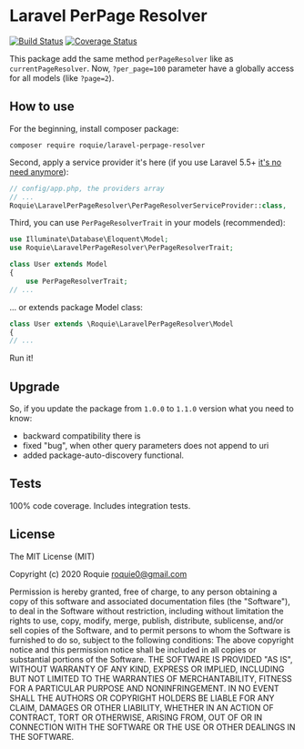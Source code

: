 Laravel PerPage Resolver
========================

[![Build Status](https://travis-ci.org/roquie/laravel-perpage-resolver.svg?branch=master)](https://travis-ci.org/roquie/laravel-perpage-resolver)
[![Coverage Status](https://coveralls.io/repos/github/roquie/laravel-perpage-resolver/badge.svg?branch=master)](https://coveralls.io/github/roquie/laravel-perpage-resolver?branch=master)

This package add the same method `perPageResolver` like as `currentPageResolver`. Now,
`?per_page=100` parameter have a globally access for all models (like `?page=2`).

## How to use

For the beginning, install composer package:
```
composer require roquie/laravel-perpage-resolver
```

Second, apply a service provider it's here (if you use Laravel 5.5+ [it's no need anymore](https://laravel-news.com/package-auto-discovery)):

```php
// config/app.php, the providers array
// ...
Roquie\LaravelPerPageResolver\PerPageResolverServiceProvider::class,
```

Third, you can use `PerPageResolverTrait` in your models (recommended):

```php
use Illuminate\Database\Eloquent\Model;
use Roquie\LaravelPerPageResolver\PerPageResolverTrait;

class User extends Model
{
    use PerPageResolverTrait;
// ...
```

... or extends package Model class:

```php
class User extends \Roquie\LaravelPerPageResolver\Model
{
// ...
```

Run it!

## Upgrade

So, if you update the package from `1.0.0`  to `1.1.0` version what you need to know:

* backward compatibility there is
* fixed "bug", when other query parameters does not append to uri
* added package-auto-discovery functional.

## Tests

100% code coverage. Includes integration tests.

## License

The MIT License (MIT)

Copyright (c) 2020 Roquie <roquie0@gmail.com>

Permission is hereby granted, free of charge, to any person obtaining a copy
of this software and associated documentation files (the "Software"), to deal
in the Software without restriction, including without limitation the rights
to use, copy, modify, merge, publish, distribute, sublicense, and/or sell
copies of the Software, and to permit persons to whom the Software is
furnished to do so, subject to the following conditions:
The above copyright notice and this permission notice shall be included in
all copies or substantial portions of the Software.
THE SOFTWARE IS PROVIDED "AS IS", WITHOUT WARRANTY OF ANY KIND, EXPRESS OR
IMPLIED, INCLUDING BUT NOT LIMITED TO THE WARRANTIES OF MERCHANTABILITY,
FITNESS FOR A PARTICULAR PURPOSE AND NONINFRINGEMENT. IN NO EVENT SHALL THE
AUTHORS OR COPYRIGHT HOLDERS BE LIABLE FOR ANY CLAIM, DAMAGES OR OTHER
LIABILITY, WHETHER IN AN ACTION OF CONTRACT, TORT OR OTHERWISE, ARISING FROM,
OUT OF OR IN CONNECTION WITH THE SOFTWARE OR THE USE OR OTHER DEALINGS IN
THE SOFTWARE.
